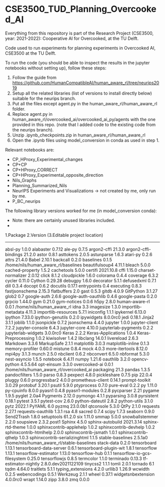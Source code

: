 # CSE3500_TUD_Planning_Overcooked_AI

Everything from this repository is part of the Research Project (CSE3500, year: 2021-2022): Cooperative AI for Overcooked, at the TU Delft.

Code used to run experiments for planning experiments in Overcooked AI, CSE3500 at the TU Delft.

To run the code (you should be able to inspect the results in the jupyter notebooks without setting up), follow these steps:
1. Follow the guide from https://github.com/HumanCompatibleAI/human_aware_rl/tree/neurips2019
2. Setup all the related libraries (list of versions to install directly below) suitable for the neurips branch.
3. Put all the files except agent.py in the human_aware_rl/human_aware_rl folder.
4. Replace agent.py in human_aware_rl/overcooked_ai/overcooked_ai_py/agents with the one provided in this repo. (note that I added code to the existing code from the neurips branch).
5. Unzip .ipynb_checkpoints.zip in human_aware_rl/human_aware_rl
6. Open the .ipynb files using model_conversion in conda as used in step 1.

Relevant notebooks are:
- CP_HProxy_Experimental_changes
- CP+CP
- CP+HProxy_CORRECT
- CP+HProxy_Experimental_opposite_direction
- Nils_Graphs
- Planning_Summarized_Nils
- NeurIPS Experiments and Visualizations -> not created by me, only run by me.
- P_BC_neurips

The following library versions worked for me (in model_conversion conda):
- Note: there are certainly unused libraries included.
- 
1.Package                       2.Version             (3.Editable project location)
----------------------------- ------------------- ------------------------------------------
absl-py                       1.0.0
alabaster                     0.7.12
ale-py                        0.7.5
argon2-cffi                   21.3.0
argon2-cffi-bindings          21.2.0
astor                         0.8.1
asttokens                     2.0.5
astunparse                    1.6.3
atari-py                      0.2.6
attrs                         21.4.0
Babel                         2.10.1
backcall                      0.2.0
baselines                     0.1.5               /home/nils/human_aware_rl/baselines
beautifulsoup4                4.11.1
bleach                        5.0.0
cached-property               1.5.2
cachetools                    5.0.0
certifi                       2021.10.8
cffi                          1.15.0
charset-normalizer            2.0.12
click                         8.1.2
cloudpickle                   1.6.0
colorama                      0.4.4
coverage                      6.3.2
cycler                        0.11.0
Cython                        0.29.28
debugpy                       1.6.0
decorator                     5.1.1
defusedxml                    0.7.1
dill                          0.3.4
docopt                        0.6.2
docutils                      0.17.1
entrypoints                   0.4
executing                     0.8.3
fastjsonschema                2.15.3
flatbuffers                   2.0
gast                          0.5.3
gitdb                         4.0.9
GitPython                     3.1.27
glob2                         0.7
google-auth                   2.6.6
google-auth-oauthlib          0.4.6
google-pasta                  0.2.0
grpcio                        1.44.0
gym                           0.21.0
gym-notices                   0.0.6
h5py                          2.8.0
human-aware-rl                0.0.1               /home/nils/human_aware_rl
idna                          3.3
imagesize                     1.3.0
importlib-metadata            4.11.3
importlib-resources           5.7.1
iniconfig                     1.1.1
ipykernel                     6.13.0
ipython                       7.33.0
ipython-genutils              0.2.0
ipywidgets                    8.0.0rc0
jedi                          0.18.1
Jinja2                        3.1.1
joblib                        1.1.0
jsonpickle                    0.7.2
jsonschema                    4.4.0
jupyter                       1.0.0
jupyter-client                7.2.2
jupyter-console               6.4.3
jupyter-core                  4.10.0
jupyterlab-pygments           0.2.2
jupyterlab-widgets            3.0.0rc0
Keras                         2.2.2
Keras-Applications            1.0.4
Keras-Preprocessing           1.0.2
kiwisolver                    1.4.2
libclang                      14.0.1
livereload                    2.6.3
Markdown                      3.3.6
MarkupSafe                    2.1.1
matplotlib                    3.0.3
matplotlib-inline             0.1.3
memory-profiler               0.60.0
mistune                       0.8.4
mock                          4.0.3
more-itertools                8.12.0
mpi4py                        3.1.3
munch                         2.5.0
nbclient                      0.6.2
nbconvert                     6.5.0
nbformat                      5.3.0
nest-asyncio                  1.5.5
notebook                      6.4.11
numpy                         1.21.6
oauthlib                      3.2.0
opencv-python                 4.5.5.64
opt-einsum                    3.3.0
overcooked-ai                 0.0.1               /home/nils/human_aware_rl/overcooked_ai
packaging                     21.3
pandas                        1.3.5
pandocfilters                 1.5.0
parso                         0.8.3
pexpect                       4.8.0
pickleshare                   0.7.5
pip                           22.0.4
pluggy                        0.6.0
progressbar2                  4.0.0
prometheus-client             0.14.1
prompt-toolkit                3.0.29
protobuf                      3.20.1
psutil                        5.9.0
ptyprocess                    0.7.0
pure-eval                     0.2.2
py                            1.11.0
py-cpuinfo                    8.0.0
pyasn1                        0.4.8
pyasn1-modules                0.2.8
pycparser                     2.21
pygame                        1.9.5
pyglet                        2.0a4
Pygments                      2.12.0
pymongo                       4.1.1
pyparsing                     3.0.8
pyrsistent                    0.18.1
pytest                        3.5.1
pytest-cov                    2.6.0
python-dateutil               2.8.2
python-utils                  3.1.0
pytz                          2022.1
PyYAML                        6.0
pyzmq                         23.0.0b1
qtconsole                     5.3.0
QtPy                          2.1.0
requests                      2.27.1
requests-oauthlib             1.3.1
rsa                           4.8
sacred                        0.7.4
scipy                         1.7.3
seaborn                       0.9.0
Send2Trash                    1.8.0
setuptools                    61.2.0
six                           1.11.0
smmap                         5.0.0
snowballstemmer               2.2.0
soupsieve                     2.3.2.post1
Sphinx                        4.5.0
sphinx-autobuild              2021.3.14
sphinx-rtd-theme              1.0.0
sphinxcontrib-applehelp       1.0.2
sphinxcontrib-devhelp         1.0.2
sphinxcontrib-htmlhelp        2.0.0
sphinxcontrib-jsmath          1.0.1
sphinxcontrib-qthelp          1.0.3
sphinxcontrib-serializinghtml 1.1.5
stable-baselines              2.5.1a0             /home/nils/human_aware_rl/stable-baselines
stack-data                    0.2.0
tensorboard                   1.13.1
tensorboard-data-server       0.6.1
tensorboard-plugin-wit        1.8.1
tensorflow                    1.13.1
tensorflow-estimator          1.13.0
tensorflow-hub                0.1.1
tensorflow-io-gcs-filesystem  0.25.0
tensorflowjs                  0.8.5
termcolor                     1.1.0
terminado                     0.13.3
tf-estimator-nightly          2.8.0.dev2021122109
tinycss2                      1.1.1
tomli                         2.0.1
tornado                       6.1
tqdm                          4.64.0
traitlets                     5.1.1
typing_extensions             4.2.0
urllib3                       1.26.9
wcwidth                       0.2.5
webencodings                  0.5.1
Werkzeug                      2.1.1
wheel                         0.37.1
widgetsnbextension            4.0.0rc0
wrapt                         1.14.0
zipp                          3.8.0
zmq                           0.0.0
